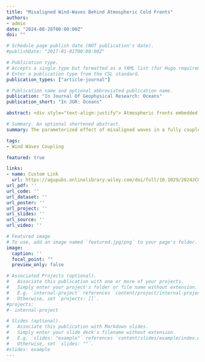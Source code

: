 ```yaml
---
title: "Misaligned Wind-Waves Behind Atmospheric Cold Fronts"
authors:
- admin
date: "2024-08-28T00:00:00Z"
doi: ""

# Schedule page publish date (NOT publication's date).
#publishDate: "2017-01-01T00:00:00Z"

# Publication type.
# Accepts a single type but formatted as a YAML list (for Hugo requirements).
# Enter a publication type from the CSL standard.
publication_types: ["article-journal"]

# Publication name and optional abbreviated publication name.
publication: "In Journal Of Geophysical Research: Oceans"
publication_short: "In JGR: Oceans"

abstract: <div style="text-align:justify"> Atmospheric fronts embedded in extratropical cyclones are high-impact weather phenomena, contributing significantly to mid-latitude winter precipitation. The three vital characteristics of the atmospheric fronts, high wind speeds, abrupt change in wind direction, and rapid translation, force the induced surface waves to be misaligned with winds exclusively behind the cold fronts. The effects of the misaligned waves under atmospheric cold fronts on air-sea fluxes remain undocumented. Using the multi-year in situ near-surface observations and direct covariance flux measurements from the Pioneer Array off the coast of New England, we find that the majority of the passing cold fronts generate misaligned waves behind the cold front. Once generated, the waves remain misaligned, on average, for about 8 hr. The parameterized effect of misaligned waves in a fully coupled model significantly increases the roughness length (185%), drag coefficient (19%), and air-sea momentum flux (11%). The increased surface drag reduces the wind speeds in the surface layer. The upward turbulent heat flux is weakly decreased by the misaligned waves because of the decrease in temperature and humidity scaling parameters being greater than the increase in friction velocity. The misaligned wave effect is not accurately represented in a commonly used wave-based bulk flux algorithm. Yet, considering this effect in the current formulation improves the overall accuracy of parameterized momentum flux estimates. The results imply that better representing a directional wind-wave coupling in the bulk formula of the numerical models may help improve the air-sea interaction simulations under the passing atmospheric fronts in the mid-latitudes. </div>

# Summary. An optional shortened abstract.
summary: The parameterized effect of misaligned waves in a fully coupled model significantly increases the roughness length, drag coefficient, and air-sea momentum flux. The increased surface drag reduces the wind speeds in the surface layer.

tags:
- Wind Waves Coupling

featured: true

links:
- name: Custom Link
  url: https://agupubs.onlinelibrary.wiley.com/doi/full/10.1029/2024JC021162
url_pdf: ''
url_code: ''
url_dataset: ''
url_poster: ''
url_project: ''
url_slides: ''
url_source: ''
url_video: ''

# Featured image
# To use, add an image named `featured.jpg/png` to your page's folder. 
image:
  caption: ''
  focal_point: ""
  preview_only: false

# Associated Projects (optional).
#   Associate this publication with one or more of your projects.
#   Simply enter your project's folder or file name without extension.
#   E.g. `internal-project` references `content/project/internal-project/index.md`.
#   Otherwise, set `projects: []`.
#projects:
#- internal-project

# Slides (optional).
#   Associate this publication with Markdown slides.
#   Simply enter your slide deck's filename without extension.
#   E.g. `slides: "example"` references `content/slides/example/index.md`.
#   Otherwise, set `slides: ""`.
#slides: example
---
```



<!--
This work is driven by the results in my [previous paper](/publication/conference-paper/) on LLMs.
{{% callout note %}}
Create your slides in Markdown - click the *Slides* button to check out the example.
{{% /callout %}}
Add the publication's **full text** or **supplementary notes** here. You can use rich formatting such as including [code, math, and images](https://docs.hugoblox.com/content/writing-markdown-latex/).
-->